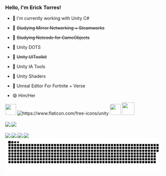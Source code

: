 ### Hello, I'm Erick Torres! ###

- 🔭 I'm currently working with Unity C#
- 🌱 ~~Studying Mirror Networking + Steamworks~~
- 🌱 ~~Studying Netcode for GameObjects~~
- 🌱 Unity DOTS
- 🌱 ~~Unity UIToolkit~~
- 🌱 Unity IA Tools
- 🌱 Unity Shaders

- 🌱 Unreal Editor For Fortnite + Verse

- 😄 Him/Her

<div style="display: inline_block" >
  <img height="35" width="35" src="https://cdn.jsdelivr.net/gh/devicons/devicon/icons/csharp/csharp-original.svg"/>
  <img height="35" width="35" src="https://cdn-icons-png.flaticon.com/512/5969/5969347.png" alt="https://www.flaticon.com/free-icons/unity" title="unity icons"/>
  <img height="35" width="35" src="https://cdn.jsdelivr.net/gh/devicons/devicon/icons/cplusplus/cplusplus-original.svg"/>
  <img height="40" width="40" src="https://img.icons8.com/nolan/256/unreal-engine.png"/>
</div><br>

<div>
  <a href="">
    <img height="180em" align="center" src="https://github-readme-stats.vercel.app/api?username=CanvasDeveloper&count_private=true&show_icons=true&theme=algolia"/>
    <img height="180em" align="center" src="https://github-readme-stats.vercel.app/api/top-langs/?username=CanvasDeveloper&count_private=true&show_icons=true&theme=algolia"/>
  </a>
</div><br>

<div>
   <a href="https://linktr.ee/ericktorres">
    <img align="center" src="https://img.shields.io/badge/linktree-39E09B?style=for-the-badge&logo=linktree&logoColor=white"/>
  </a>
  
  <a href="https://www.linkedin.com/in/erick-torres-669439198/">
    <img align="center" src="https://img.shields.io/badge/LinkedIn-0077B5?style=for-the-badge&logo=linkedin&logoColor=white"/>
  </a>
  
  <a href="https://canvasdev.itch.io/">
    <img align="center" src="https://img.shields.io/badge/Itch.io-FA5C5C?style=for-the-badge&logo=itchdotio&logoColor=white"/>
  </a>
  
  <a href="https://twitter.com/canvas_dev">
    <img align="center" src="https://img.shields.io/badge/Twitter-1DA1F2?style=for-the-badge&logo=twitter&logoColor=white"/>
  </a>
</div>

<picture>
  <source media="(prefers-color-scheme: dark)" srcset="https://raw.githubusercontent.com/CanvasDeveloper/CanvasDeveloper/output/github-contribution-grid-snake-dark.svg">
  <source media="(prefers-color-scheme: light)" srcset="https://raw.githubusercontent.com/CanvasDeveloper/CanvasDeveloper/output/github-contribution-grid-snake.svg">
  <img alt="github contribution grid snake animation" src="https://raw.githubusercontent.com/CanvasDeveloper/CanvasDeveloper/output/github-contribution-grid-snake.svg">
</picture>
<br><br>

<br><br>
